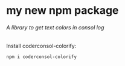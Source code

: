 # my new npm package

###### A library to get text colors in consol log
Install coderconsol-colorify:

```
npm i coderconsol-colorify
```
